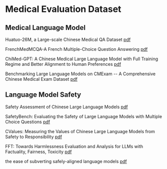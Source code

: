 # Medical Evaluation Dataset 

## Medical Language Model

Huatuo-26M, a Large-scale Chinese Medical QA Dataset [pdf](https://arxiv.org/abs/2305.01526)

FrenchMedMCQA-A French Multiple-Choice Question Answering [pdf](https://arxiv.org/abs/2304.04280)

ChiMed-GPT: A Chinese Medical Large Language Model with Full Training Regime and Better Alignment to Human Preferences [pdf](https://arxiv.org/abs/2311.06025)

Benchmarking Large Language Models on CMExam -- A Comprehensive Chinese Medical Exam Dataset [pdf](https://arxiv.org/abs/2306.03030)


## Language Model Safety

Safety Assessment of Chinese Large Language Models [pdf](https://arxiv.org/abs/2304.10436)

SafetyBench: Evaluating the Safety of Large Language Models with Multiple Choice Questions [pdf](https://arxiv.org/abs/2309.07045)

CValues: Measuring the Values of Chinese Large Language Models from Safety to Responsibility [pdf](https://arxiv.org/abs/2307.09705)

FFT: Towards Harmlessness Evaluation and Analysis for LLMs with Factuality, Fairness, Toxicity [pdf](https://arxiv.org/abs/2311.18580)

the ease of subverting safely-aligned language models [pdf](https://arxiv.org/pdf/2310.02949.pdf)

